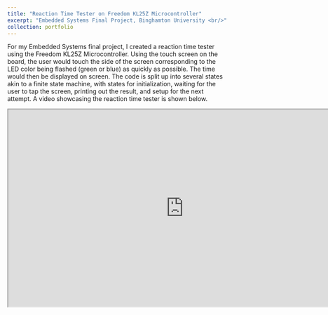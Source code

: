 ```yaml
---
title: "Reaction Time Tester on Freedom KL25Z Microcontroller"
excerpt: "Embedded Systems Final Project, Binghamton University <br/>"
collection: portfolio
---
```


For my Embedded Systems final project, I created a reaction time tester using the Freedom KL25Z Microcontroller. Using the touch screen on the board, the user would touch the side of the screen corresponding to the LED color being flashed (green or blue) as quickly as possible. The time would then be displayed on screen. The code is split up into several states akin to a finite state machine, with states for initialization, waiting for the user to tap the screen, printing out the result, and setup for the next attempt. A video showcasing the reaction time tester is shown below.

<html>
<body>

<iframe allowfullscreen="allowfullscreen" src="https://drive.google.com/file/d/1DCtTvDm0yBqB86NzjvVmJpOrbF0wReek/preview" width="800" height="450"></iframe>

</body>
</html> 
